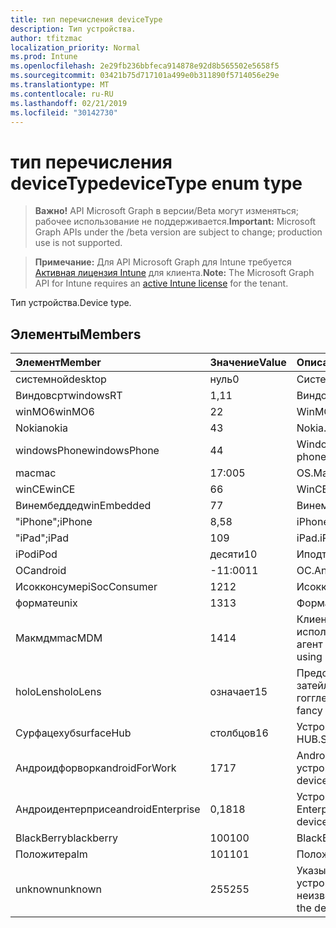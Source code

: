 ```yaml
---
title: тип перечисления deviceType
description: Тип устройства.
author: tfitzmac
localization_priority: Normal
ms.prod: Intune
ms.openlocfilehash: 2e29fb236bbfeca914878e92d8b565502e5658f5
ms.sourcegitcommit: 03421b75d717101a499e0b311890f5714056e29e
ms.translationtype: MT
ms.contentlocale: ru-RU
ms.lasthandoff: 02/21/2019
ms.locfileid: "30142730"
---
```

# <a name="devicetype-enum-type"></a><span data-ttu-id="b5664-103">тип перечисления deviceType</span><span class="sxs-lookup"><span data-stu-id="b5664-103">deviceType enum type</span></span>

> <span data-ttu-id="b5664-104">**Важно!** API Microsoft Graph в версии/Beta могут изменяться; рабочее использование не поддерживается.</span><span class="sxs-lookup"><span data-stu-id="b5664-104">**Important:** Microsoft Graph APIs under the /beta version are subject to change; production use is not supported.</span></span>

> <span data-ttu-id="b5664-105">**Примечание:** Для API Microsoft Graph для Intune требуется [Активная лицензия Intune](https://go.microsoft.com/fwlink/?linkid=839381) для клиента.</span><span class="sxs-lookup"><span data-stu-id="b5664-105">**Note:** The Microsoft Graph API for Intune requires an [active Intune license](https://go.microsoft.com/fwlink/?linkid=839381) for the tenant.</span></span>

<span data-ttu-id="b5664-106">Тип устройства.</span><span class="sxs-lookup"><span data-stu-id="b5664-106">Device type.</span></span>

## <a name="members"></a><span data-ttu-id="b5664-107">Элементы</span><span class="sxs-lookup"><span data-stu-id="b5664-107">Members</span></span>
|<span data-ttu-id="b5664-108">Элемент</span><span class="sxs-lookup"><span data-stu-id="b5664-108">Member</span></span>|<span data-ttu-id="b5664-109">Значение</span><span class="sxs-lookup"><span data-stu-id="b5664-109">Value</span></span>|<span data-ttu-id="b5664-110">Описание</span><span class="sxs-lookup"><span data-stu-id="b5664-110">Description</span></span>|
|:---|:---|:---|
|<span data-ttu-id="b5664-111">системной</span><span class="sxs-lookup"><span data-stu-id="b5664-111">desktop</span></span>|<span data-ttu-id="b5664-112">нуль</span><span class="sxs-lookup"><span data-stu-id="b5664-112">0</span></span>|<span data-ttu-id="b5664-113">Системной.</span><span class="sxs-lookup"><span data-stu-id="b5664-113">Desktop.</span></span>|
|<span data-ttu-id="b5664-114">Виндовсрт</span><span class="sxs-lookup"><span data-stu-id="b5664-114">windowsRT</span></span>|<span data-ttu-id="b5664-115">1,1</span><span class="sxs-lookup"><span data-stu-id="b5664-115">1</span></span>|<span data-ttu-id="b5664-116">Виндовсрт.</span><span class="sxs-lookup"><span data-stu-id="b5664-116">WindowsRT.</span></span>|
|<span data-ttu-id="b5664-117">winMO6</span><span class="sxs-lookup"><span data-stu-id="b5664-117">winMO6</span></span>|<span data-ttu-id="b5664-118">2</span><span class="sxs-lookup"><span data-stu-id="b5664-118">2</span></span>|<span data-ttu-id="b5664-119">WinMO6.</span><span class="sxs-lookup"><span data-stu-id="b5664-119">WinMO6.</span></span>|
|<span data-ttu-id="b5664-120">Nokia</span><span class="sxs-lookup"><span data-stu-id="b5664-120">nokia</span></span>|<span data-ttu-id="b5664-121">4</span><span class="sxs-lookup"><span data-stu-id="b5664-121">3</span></span>|<span data-ttu-id="b5664-122">Nokia.</span><span class="sxs-lookup"><span data-stu-id="b5664-122">Nokia.</span></span>|
|<span data-ttu-id="b5664-123">windowsPhone</span><span class="sxs-lookup"><span data-stu-id="b5664-123">windowsPhone</span></span>|<span data-ttu-id="b5664-124">4</span><span class="sxs-lookup"><span data-stu-id="b5664-124">4</span></span>|<span data-ttu-id="b5664-125">Windows Phone.</span><span class="sxs-lookup"><span data-stu-id="b5664-125">Windows phone.</span></span>|
|<span data-ttu-id="b5664-126">mac</span><span class="sxs-lookup"><span data-stu-id="b5664-126">mac</span></span>|<span data-ttu-id="b5664-127">17:00</span><span class="sxs-lookup"><span data-stu-id="b5664-127">5</span></span>|<span data-ttu-id="b5664-128">OS.</span><span class="sxs-lookup"><span data-stu-id="b5664-128">Mac.</span></span>|
|<span data-ttu-id="b5664-129">winCE</span><span class="sxs-lookup"><span data-stu-id="b5664-129">winCE</span></span>|<span data-ttu-id="b5664-130">6</span><span class="sxs-lookup"><span data-stu-id="b5664-130">6</span></span>|<span data-ttu-id="b5664-131">WinCE.</span><span class="sxs-lookup"><span data-stu-id="b5664-131">WinCE.</span></span>|
|<span data-ttu-id="b5664-132">Винембеддед</span><span class="sxs-lookup"><span data-stu-id="b5664-132">winEmbedded</span></span>|<span data-ttu-id="b5664-133">7</span><span class="sxs-lookup"><span data-stu-id="b5664-133">7</span></span>|<span data-ttu-id="b5664-134">Винембеддед.</span><span class="sxs-lookup"><span data-stu-id="b5664-134">WinEmbedded.</span></span>|
|<span data-ttu-id="b5664-135">"iPhone";</span><span class="sxs-lookup"><span data-stu-id="b5664-135">iPhone</span></span>|<span data-ttu-id="b5664-136">8,5</span><span class="sxs-lookup"><span data-stu-id="b5664-136">8</span></span>|<span data-ttu-id="b5664-137">iPhone.</span><span class="sxs-lookup"><span data-stu-id="b5664-137">iPhone.</span></span>|
|<span data-ttu-id="b5664-138">"iPad";</span><span class="sxs-lookup"><span data-stu-id="b5664-138">iPad</span></span>|<span data-ttu-id="b5664-139">10</span><span class="sxs-lookup"><span data-stu-id="b5664-139">9</span></span>|<span data-ttu-id="b5664-140">iPad.</span><span class="sxs-lookup"><span data-stu-id="b5664-140">iPad.</span></span>|
|<span data-ttu-id="b5664-141">iPod</span><span class="sxs-lookup"><span data-stu-id="b5664-141">iPod</span></span>|<span data-ttu-id="b5664-142">десяти</span><span class="sxs-lookup"><span data-stu-id="b5664-142">10</span></span>|<span data-ttu-id="b5664-143">Иподтауч.</span><span class="sxs-lookup"><span data-stu-id="b5664-143">iPodTouch.</span></span>|
|<span data-ttu-id="b5664-144">ОС</span><span class="sxs-lookup"><span data-stu-id="b5664-144">android</span></span>|<span data-ttu-id="b5664-145">-11:00</span><span class="sxs-lookup"><span data-stu-id="b5664-145">11</span></span>|<span data-ttu-id="b5664-146">ОС.</span><span class="sxs-lookup"><span data-stu-id="b5664-146">Android.</span></span>|
|<span data-ttu-id="b5664-147">Исокконсумер</span><span class="sxs-lookup"><span data-stu-id="b5664-147">iSocConsumer</span></span>|<span data-ttu-id="b5664-148">12</span><span class="sxs-lookup"><span data-stu-id="b5664-148">12</span></span>|<span data-ttu-id="b5664-149">Исокконсумер.</span><span class="sxs-lookup"><span data-stu-id="b5664-149">iSocConsumer.</span></span>|
|<span data-ttu-id="b5664-150">формате</span><span class="sxs-lookup"><span data-stu-id="b5664-150">unix</span></span>|<span data-ttu-id="b5664-151">13</span><span class="sxs-lookup"><span data-stu-id="b5664-151">13</span></span>|<span data-ttu-id="b5664-152">Формате.</span><span class="sxs-lookup"><span data-stu-id="b5664-152">Unix.</span></span>|
|<span data-ttu-id="b5664-153">Макмдм</span><span class="sxs-lookup"><span data-stu-id="b5664-153">macMDM</span></span>|<span data-ttu-id="b5664-154">14</span><span class="sxs-lookup"><span data-stu-id="b5664-154">14</span></span>|<span data-ttu-id="b5664-155">Клиент Mac OS X, использующий встроенный агент MDM.</span><span class="sxs-lookup"><span data-stu-id="b5664-155">Mac OS X client using built in MDM agent.</span></span>|
|<span data-ttu-id="b5664-156">holoLens</span><span class="sxs-lookup"><span data-stu-id="b5664-156">holoLens</span></span>|<span data-ttu-id="b5664-157">означает</span><span class="sxs-lookup"><span data-stu-id="b5664-157">15</span></span>|<span data-ttu-id="b5664-158">Представляет собой затейливого Windows 10 гогглес.</span><span class="sxs-lookup"><span data-stu-id="b5664-158">Representing the fancy Windows 10 goggles.</span></span>|
|<span data-ttu-id="b5664-159">Сурфацехуб</span><span class="sxs-lookup"><span data-stu-id="b5664-159">surfaceHub</span></span>|<span data-ttu-id="b5664-160">столбцов</span><span class="sxs-lookup"><span data-stu-id="b5664-160">16</span></span>|<span data-ttu-id="b5664-161">Устройство Surface HUB.</span><span class="sxs-lookup"><span data-stu-id="b5664-161">Surface HUB device.</span></span>|
|<span data-ttu-id="b5664-162">Андроидфорворк</span><span class="sxs-lookup"><span data-stu-id="b5664-162">androidForWork</span></span>|<span data-ttu-id="b5664-163">17</span><span class="sxs-lookup"><span data-stu-id="b5664-163">17</span></span>|<span data-ttu-id="b5664-164">Android для рабочего устройства.</span><span class="sxs-lookup"><span data-stu-id="b5664-164">Android for work device.</span></span>|
|<span data-ttu-id="b5664-165">Андроидентерприсе</span><span class="sxs-lookup"><span data-stu-id="b5664-165">androidEnterprise</span></span>|<span data-ttu-id="b5664-166">0,18</span><span class="sxs-lookup"><span data-stu-id="b5664-166">18</span></span>|<span data-ttu-id="b5664-167">Устройство Android Enterprise.</span><span class="sxs-lookup"><span data-stu-id="b5664-167">Android enterprise device.</span></span>|
|<span data-ttu-id="b5664-168">BlackBerry</span><span class="sxs-lookup"><span data-stu-id="b5664-168">blackberry</span></span>|<span data-ttu-id="b5664-169">100</span><span class="sxs-lookup"><span data-stu-id="b5664-169">100</span></span>|<span data-ttu-id="b5664-170">BlackBerry.</span><span class="sxs-lookup"><span data-stu-id="b5664-170">Blackberry.</span></span>|
|<span data-ttu-id="b5664-171">Положите</span><span class="sxs-lookup"><span data-stu-id="b5664-171">palm</span></span>|<span data-ttu-id="b5664-172">101</span><span class="sxs-lookup"><span data-stu-id="b5664-172">101</span></span>|<span data-ttu-id="b5664-173">Положите.</span><span class="sxs-lookup"><span data-stu-id="b5664-173">Palm.</span></span>|
|<span data-ttu-id="b5664-174">unknown</span><span class="sxs-lookup"><span data-stu-id="b5664-174">unknown</span></span>|<span data-ttu-id="b5664-175">255</span><span class="sxs-lookup"><span data-stu-id="b5664-175">255</span></span>|<span data-ttu-id="b5664-176">Указывает, что тип устройства неизвестен.</span><span class="sxs-lookup"><span data-stu-id="b5664-176">Represents that the device type is unknown.</span></span>|




